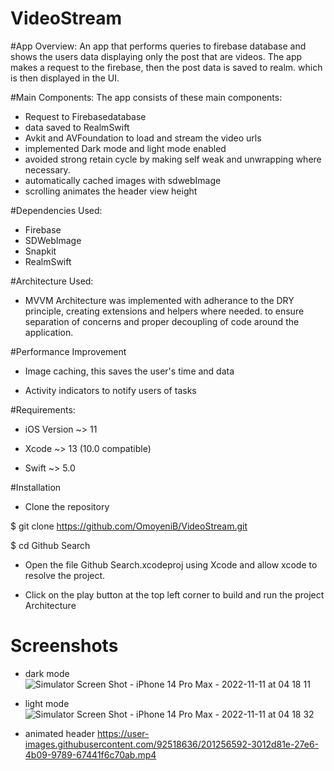 # VideoStream


#App Overview:
 An app that performs queries to firebase database and shows the users data displaying only the post that are videos. The app makes a request to the firebase, then the post data is saved to realm. which is then displayed in the UI. 

#Main Components: The app consists of these main components:
- Request to Firebasedatabase
- data saved to RealmSwift
- Avkit and AVFoundation to load and stream the video urls
- implemented Dark mode and light mode enabled
- avoided strong retain cycle by making self weak and unwrapping where necessary.
- automatically cached images with sdwebImage
- scrolling animates the header view height


#Dependencies Used:
- Firebase
- SDWebImage
- Snapkit
- RealmSwift

#Architecture Used:
- MVVM Architecture was implemented with adherance to the DRY principle, creating extensions and helpers where needed. to ensure separation of concerns and proper decoupling of code around the application.

#Performance Improvement
- Image caching, this saves the user's time and data

- Activity indicators to notify users of tasks

#Requirements:

- iOS Version ~> 11

- Xcode ~> 13 (10.0 compatible)

- Swift ~> 5.0

#Installation

- Clone the repository

$ git clone https://github.com/OmoyeniB/VideoStream.git

$ cd Github Search

- Open the file Github Search.xcodeproj using Xcode and allow xcode to resolve the project.

- Click on the play button at the top left corner to build and run the project Architecture

# Screenshots
- dark mode
![Simulator Screen Shot - iPhone 14 Pro Max - 2022-11-11 at 04 18 11](https://user-images.githubusercontent.com/92518636/201256514-a5c252e1-63b9-42eb-9ff6-0599340f515b.png)


- light mode
![Simulator Screen Shot - iPhone 14 Pro Max - 2022-11-11 at 04 18 32](https://user-images.githubusercontent.com/92518636/201256544-57697012-0e07-4831-9cf8-349188d97a36.png)

- animated header
https://user-images.githubusercontent.com/92518636/201256592-3012d81e-27e6-4b09-9789-67441f6c70ab.mp4

